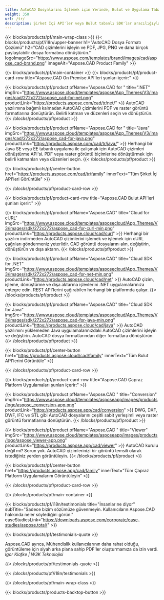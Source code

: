 ```yaml
---
title: AutoCAD Dosyalarını İşlemek için Yerinde, Bulut ve Uygulama Tabanlı Çözümler 
weight: 350
url: /tr/
description: Şirket İçi API'ler veya Bulut tabanlı SDK'lar aracılığıyla AutoCAD çizimlerini işlemek ve dönüştürmek için uygulamalar oluşturun. AutoCAD dosyalarını oluşturmak veya dönüştürmek için platformlar arası uygulamaları kullanın.
---
```


{{< blocks/products/pf/main-wrap-class >}}
{{< blocks/products/pf/i18n/upper-banner h1="AutoCAD Dosya Formatı Çözümü" h2="CAD çizimlerini işleyin ve PDF, JPG, PNG ve daha birçok paylaşılabilir dosya formatına dönüştürün." logoImageSrc="https://www.aspose.com/templates/brand/images/cad/aspose_cad-brand.png" imageAlt="Aspose.CAD Product Family" >}}

{{< blocks/products/pf/main-container >}}
{{< blocks/products/pf/product-card-row title="Aspose.CAD On Premise API'leri şunları içerir:" >}}

{{< blocks/products/pf/product pfName="Aspose.CAD for " title=".NET" imgSrc="https://www.aspose.cloud/templates/aspose/App_Themes/V3/images/cad/272x272/aspose_cad-for-net.png" productLink="https://products.aspose.com/cad/tr/net/" >}}
AutoCAD yazılımına bağımlı kalmadan AutoCAD çizimlerini PDF ve raster görüntü formatlarına dönüştürün. Belirli katman ve düzenleri seçin ve dönüştürün.
{{< /blocks/products/pf/product >}}

{{< blocks/products/pf/product pfName="Aspose.CAD for " title="Java" imgSrc="https://www.aspose.cloud/templates/aspose/App_Themes/V3/images/cad/272x272/aspose_cad-for-java.png" productLink="https://products.aspose.com/cad/tr/java/" >}}
Herhangi bir Java SE veya EE tabanlı uygulama ile çalışmak için AutoCAD çizimleri dönüştürme API'si. PDF veya raster görüntü biçimlerine dönüştürmek için belirli katmanları veya düzenleri seçin.
{{< /blocks/products/pf/product >}}

{{< blocks/products/pf/center-button href="https://products.aspose.com/cad/tr/family" innerText="Tüm Şirket İçi API'leri Görüntüle" >}}

{{< /blocks/products/pf/product-card-row >}}

{{< blocks/products/pf/product-card-row title="Aspose.CAD Bulut API'leri şunları içerir:" >}}

{{< blocks/products/pf/product pfName="Aspose.CAD" title="Cloud for cURL" imgSrc="https://www.aspose.cloud/templates/asposecloud/App_Themes/V3/images/sdk/272x272/aspose_cad-for-curl-min.png" productLink="https://products.aspose.cloud/cad/curl" >}}
Herhangi bir yazılım indirmeden AutoCAD çizimlerini işlemek ve işlemek için cURL çağrıları göndermeniz yeterlidir. CAD görüntü dosyalarını alın, değiştirin, dönüştürün ve dışa aktarın.
{{< /blocks/products/pf/product >}}

{{< blocks/products/pf/product pfName="Aspose.CAD" title="Cloud SDK for .NET" imgSrc="https://www.aspose.cloud/templates/asposecloud/App_Themes/V3/images/sdk/272x272/aspose_cad-for-net-min.png" productLink="https://products.aspose.cloud/cad/net" >}}
AutoCAD çizim, işleme, dönüştürme ve dışa aktarma işlevlerini .NET uygulamalarınıza entegre edin. REST API'lerini çağırabilen herhangi bir platformda çalışır.
{{< /blocks/products/pf/product >}}

{{< blocks/products/pf/product pfName="Aspose.CAD" title="Cloud SDK for Java" imgSrc="https://www.aspose.cloud/templates/asposecloud/App_Themes/V3/images/sdk/272x272/aspose_cad-for-java-min.png" productLink="https://products.aspose.cloud/cad/java" >}}
AutoCAD yazılımını yüklemeden Java uygulamalarınızdaki AutoCAD çizimlerini işleyin ve değiştirin. AutoCAD dosya formatlarından diğer formatlara dönüştürün.
{{< /blocks/products/pf/product >}}

{{< blocks/products/pf/center-button href="https://products.aspose.cloud/cad/family" innerText="Tüm Bulut API'lerini Görüntüle" >}}

{{< /blocks/products/pf/product-card-row >}}

{{< blocks/products/pf/product-card-row title="Aspose.CAD Çapraz Platform Uygulamaları şunları içerir:" >}}

{{< blocks/products/pf/product pfName="Aspose.CAD " title="Conversion" imgSrc="https://www.aspose.cloud/templates/asposeapp/images/products/logo/aspose_conversion-app.png" productLink="https://products.aspose.app/cad/conversion" >}}
DWG, DXF, DWF, IFC ve STL gibi AutoCAD dosyalarını çeşitli sabit yerleşimli veya raster görüntü formatlarına dönüştürün.
{{< /blocks/products/pf/product >}}

{{< blocks/products/pf/product pfName="Aspose.CAD " title="Viewer" imgSrc="https://www.aspose.cloud/templates/asposeapp/images/products/logo/aspose_viewer-app.png" productLink="https://products.aspose.app/cad/viewer" >}}
AutoCAD kurulu değil mi? Sorun yok. AutoCAD çizimlerinizi bir görüntü temsili olarak istediğiniz yerden görüntüleyin. 
{{< /blocks/products/pf/product >}}

{{< blocks/products/pf/center-button href="https://products.aspose.app/cad/family" innerText="Tüm Çapraz Platform Uygulamalarını Görüntüleyin" >}}

{{< /blocks/products/pf/product-card-row >}}

{{< /blocks/products/pf/main-container >}}

{{< blocks/products/pf/i18n/testimonials title="İnsanlar ne diyor" subTitle="Sadece bizim sözümüze güvenmeyin. Kullanıcıların Aspose.CAD hakkında neler söylediğini görün." caseStudiesLink="https://downloads.aspose.com/corporate/case-studies/aspose.total/" >}}

{{< blocks/products/pf/testimonials-quote >}}
<p class="first">
 Aspose.CAD ayrıca, Mühendislik kullanıcılarının daha rahat olduğu, görüntüleme için siyah arka plana sahip PDF'ler oluşturmamıza da izin verdi.
 <em>
  İgor Klafke | W3K Teknolojisi
 </em>
</p>

{{< /blocks/products/pf/testimonials-quote >}}

{{< /blocks/products/pf/i18n/testimonials >}}

{{< /blocks/products/pf/main-wrap-class >}}

{{< blocks/products/products-backtop-button >}}
